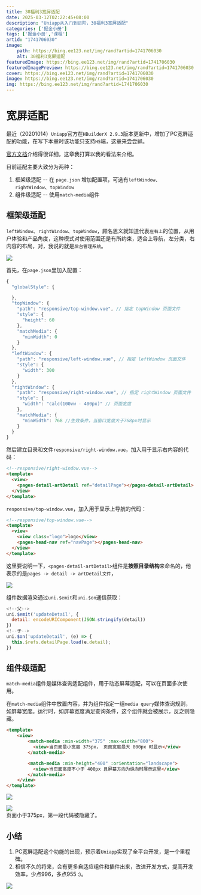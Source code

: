 ```yaml
---
title: 30福利3宽屏适配
date: 2025-03-12T02:22:45+08:00
description: "Uniapp从入门到进阶，30福利3宽屏适配"
categories: ['掘金小册']
tags: ['掘金小册','课程']
artid: "1741706030"
image:
    path: https://bing.ee123.net/img/rand?artid=1741706030
    alt: 30福利3宽屏适配
featuredImage: https://bing.ee123.net/img/rand?artid=1741706030
featuredImagePreview: https://bing.ee123.net/img/rand?artid=1741706030
cover: https://bing.ee123.net/img/rand?artid=1741706030
image: https://bing.ee123.net/img/rand?artid=1741706030
img: https://bing.ee123.net/img/rand?artid=1741706030
---
```


# 宽屏适配

最近（20201014）`Uniapp`官方在`HBuilderX 2.9.3`版本更新中，增加了PC宽屏适配的功能，在写下本章时该功能只支持`H5`端，这章来尝尝鲜。

[官方文档](https://uniapp.dcloud.net.cn/adapt)介绍得很详细，这章我打算以我的看法来介绍。

目前适配主要大致分为两种：

1. 框架级适配 -- 在 `page.json` 增加配置项，可选有`leftWindow`、`rightWindow`、`topWindow`
2. 组件级适配 -- 使用`match-media`组件

## 框架级适配

`leftWindow`、`rightWindow`、`topWindow`，顾名思义就知道代表`左右上`的位置，从用户体验和产品角度，这种模式对使用范围还是有所约束，适合上导航，左分类，右内容的布局，对，我说的就是`后台管理系统`。

![](https://p3-juejin.byteimg.com/tos-cn-i-k3u1fbpfcp/b0463ecbf7954cb3b1568fc7215fce3d~tplv-k3u1fbpfcp-watermark.image)

首先，在`page.json`里加入配置：

```js
{
  "globalStyle": {

  },
  "topWindow": {
    "path": "responsive/top-window.vue", // 指定 topWindow 页面文件
    "style": {
      "height": 60
    },
    "matchMedia": {
      "minWidth": 0
    }
  },
  "leftWindow": {
    "path": "responsive/left-window.vue", // 指定 leftWindow 页面文件
    "style": {
      "width": 300
    }
  },
  "rightWindow": {
    "path": "responsive/right-window.vue", // 指定 rightWindow 页面文件
    "style": {
      "width": "calc(100vw - 400px)" // 页面宽度
    },
    "matchMedia": {
      "minWidth": 768 //生效条件，当窗口宽度大于768px时显示
    }
  }
}
```

然后建立目录和文件`responsive/right-window.vue`，加入用于显示右内容的代码：

```html
<!--responsive/right-window.vue-->
<template>
  <view>
    <pages-detail-artDetail ref="detailPage"></pages-detail-artDetail>
  </view>
</template>
```

`responsive/top-window.vue`，加入用于显示上导航的代码：

```html
<!--responsive/top-window.vue-->
<template>
  <view>
    <view class="logo">logo</view>
    <pages-head-nav ref="navPage"></pages-head-nav>
  </view>
</template>
```

这里要说明一下，`<pages-detail-artDetail>`组件是**按照目录结构**来命名的，他表示的是`pages -> detail -> artDetail文件`，

![](https://p6-juejin.byteimg.com/tos-cn-i-k3u1fbpfcp/c286ce06ff9c4afda47d95ba5dd3bbdc~tplv-k3u1fbpfcp-watermark.image)

组件数据渲染通过`uni.$emit`和`uni.$on`通信获取：

```js
<!--父-->
uni.$emit('updateDetail', {
  detail: encodeURIComponent(JSON.stringify(detail))
})
<!--子-->
uni.$on('updateDetail', (e) => {
  this.$refs.detailPage.load(e.detail);
})
```

## 组件级适配

`match-media`组件是媒体查询适配组件，用于动态屏幕适配，可以在页面多次使用。

在`match-media`组件中放置内容，并为组件指定一组`media query`媒体查询规则，如屏幕宽度。运行时，如屏幕宽度满足查询条件，这个组件就会被展示，反之则隐藏。

```html
<template>
    <view>
        <match-media :min-width="375" :max-width="800">
          <view>当页面最小宽度 375px， 页面宽度最大 800px 时显示</view>
        </match-media>

        <match-media :min-height="400" :orientation="landscape">
          <view>当页面高度不小于 400px 且屏幕方向为纵向时展示这里</view>
        </match-media>
    </view>
</template>
```

![](https://p1-juejin.byteimg.com/tos-cn-i-k3u1fbpfcp/b1dcff757cbc4c9d8ba5173157354a5c~tplv-k3u1fbpfcp-watermark.image)  

![](https://p6-juejin.byteimg.com/tos-cn-i-k3u1fbpfcp/e3f65bfaa2f3429189501939d27a105b~tplv-k3u1fbpfcp-watermark.image)  
页面小于375px，第一段代码被隐藏了。


## 小结

1. PC宽屏适配这个功能的出现，预示着`Uniapp`实现了全平台开发，是一个里程碑。
2. 相信不久的将来，会有更多自适应组件和插件出来，改进开发方式，提高开发效率，少点996，多点955 :)。  

![](https://p9-juejin.byteimg.com/tos-cn-i-k3u1fbpfcp/94940f8334124b5e9a7df042c88fafd6~tplv-k3u1fbpfcp-watermark.image)